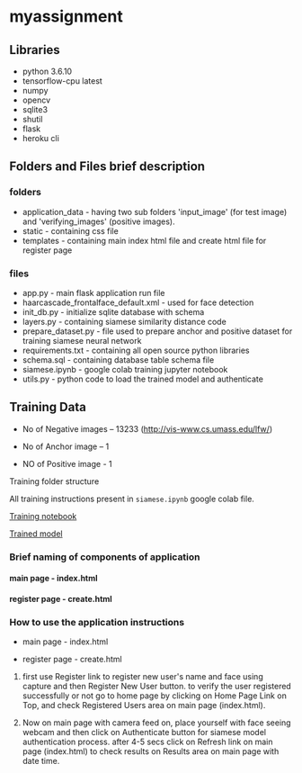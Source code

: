 # myassignment

## Libraries
- python 3.6.10
- tensorflow-cpu latest
- numpy
- opencv
- sqlite3
- shutil
- flask
- heroku cli

## Folders and Files brief description

### folders
- application_data - having two sub folders 'input_image' (for test image) and 'verifying_images' (positive images).
- static - containing css file
- templates - containing main index html file and create html file for register page

### files
- app.py - main flask application run file
- haarcascade_frontalface_default.xml - used for face detection
- init_db.py - initialize sqlite database with schema
- layers.py - containing siamese similarity distance code
-  prepare_dataset.py - file used to prepare anchor and positive dataset for training siamese neural network
- requirements.txt -  containing all open source python libraries
- schema.sql - containing database table schema file
- siamese.ipynb - google colab training jupyter notebook
- utils.py -  python code to load the trained model and authenticate

## Training Data

- No of Negative images – 13233 (http://vis-www.cs.umass.edu/lfw/)

- No of Anchor image – 1

- NO of Positive image - 1

Training folder structure

All training instructions present in `siamese.ipynb` google colab file.

[Training notebook](https://colab.research.google.com/drive/1_H8cr-oFkQ2GlFVRyMnIbyKVX3fl5SnP?usp=sharing)

[Trained model](https://drive.google.com/file/d/1CWbtA04ThSqkAc-h9iuXiTxKRzQD85M4/view?usp=sharing)


### Brief naming of components of application

#### main page - index.html


#### register page - create.html


### How to use the application instructions
- main page - index.html

- register page - create.html

1. first use Register link to register new user's name and face using capture and then Register New User button.
to verify the user registered successfully or not go to home page by clicking on Home Page Link on Top, and check Registered Users area on main page (index.html).

2. Now on main page with camera feed on, place yourself with face seeing webcam and then click on Authenticate button for siamese model authentication process. after 4-5 secs click on Refresh link on main page (index.html) to check results on Results area on main page with date time.